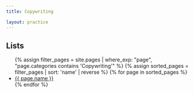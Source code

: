 ```yaml
---
title: Copywriting

layout: practice
---
```




## Lists
<ul>
{% assign filter_pages = site.pages | where_exp: "page", "page.categories contains 'Copywriting'" %}
{% assign sorted_pages = filter_pages | sort: 'name' | reverse %}
{% for page in sorted_pages %}
    <li>
      <a href="{{ page.url | relative_url }}">{{ page.name }}</a>
    </li>
{% endfor %}
</ul>